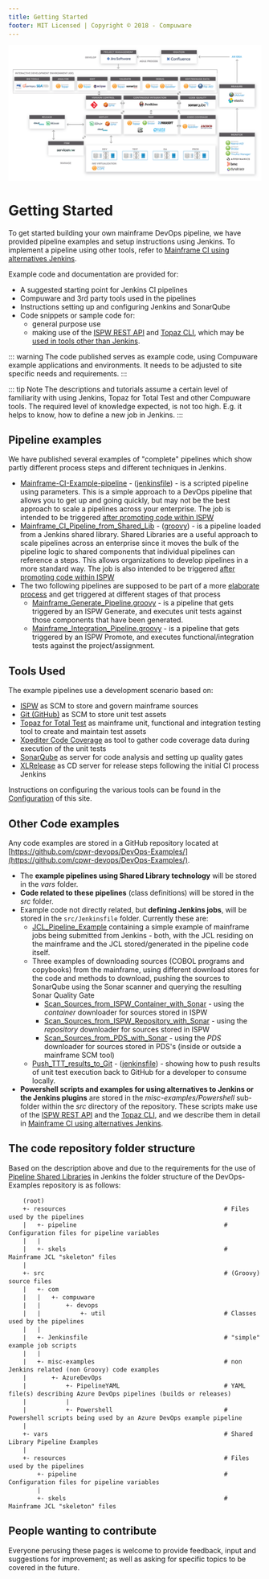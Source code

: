 ```yaml
---
title: Getting Started
footer: MIT Licensed | Copyright © 2018 - Compuware
---
```


![Toolchain](./images/toolchain.png)

# Getting Started

To get started building your own mainframe DevOps pipeline, we have provided pipeline examples and setup instructions using Jenkins. To implement a pipeline using other tools, refer to  [Mainframe CI using alternatives Jenkins](https://devops.api.compuware.com/pipelines/alternatives_to_jenkins.html).

Example code and documentation are provided for:
-   A suggested starting point for Jenkins CI pipelines
-   Compuware and 3rd party tools used in the pipelines
-   Instructions setting up and configuring Jenkins and SonarQube
-   Code snippets or sample code for:
	- general purpose use
	- making use of the  [ISPW REST API](https://devops.api.compuware.com/apis/rest_api.html)  and  [Topaz CLI](https://devops.api.compuware.com/apis/topaz_cli.html), which may be  [used in tools other than Jenkins](https://devops.api.compuware.com/pipelines/alternatives_to_jenkins.html).

::: warning
The code published serves as example code, using Compuware example applications and environments. It needs to be adjusted to site specific needs and requirements.
:::

::: tip Note
The descriptions and tutorials assume a certain level of familiarity with using Jenkins, Topaz for Total Test and other Compuware tools. The required level of knowledge expected, is not too high. E.g. it helps to know, how to define a new job in Jenkins.
:::

## Pipeline examples

We have published several examples of "complete" pipelines which show partly different process steps and different techniques in Jenkins.

- [Mainframe-CI-Example-pipeline](./basic_scenario.md) - ([jenkinsfile](https://github.com/cpwr-devops/DevOps-Examples/tree/master/src/Jenkinsfile/Mainframe-CI-Example-pipeline.jenkinsfile)) - is a scripted pipeline using parameters.  This is a simple approach to a DevOps pipeline that allows you to get up and going quickly, but may not be the best approach to scale a pipelines across your enterprise. The job is intended to be triggered [after promoting code within ISPW](../pipelines/basic_scenario.md)
- [Mainframe_CI_Pipeline_from_Shared_Lib](../advanced_pipelines/readme.md#mainframe-ci-pipeline-from-shared-lib) - ([groovy](https://github.com/cpwr-devops/DevOps-Examples/blob/master/vars/Mainframe_CI_Pipeline_from_Shared_Lib.groovy)) - is a pipeline loaded from a Jenkins shared library.  Shared Libraries are a useful approach to scale pipelines across an enterprise since it moves the bulk of the pipeline logic to shared components that individual pipelines can reference a steps.  This allows organizations to develop pipelines in a more standard way.  The job is also intended to be triggered [after promoting code within ISPW](../pipelines/basic_scenario.md)
- The two following pipelines are supposed to be part of a more [elaborate process](../advanced_pipelines/elaborate_scenario.md) and get triggered at different stages of that process
    - [Mainframe_Generate_Pipeline.groovy](https://github.com/cpwr-devops/DevOps-Examples/tree/master/vars/Mainframe_Generate_Pipeline.groovy) - is a pipeline that gets triggered by an ISPW Generate, and executes unit tests against those components that have been generated.
    - [Mainframe_Integration_Pipeline.groovy](https://github.com/cpwr-devops/DevOps-Examples/tree/master/vars/Mainframe_Integration_Pipeline.groovy) - is a pipeline that gets triggered by an ISPW Promote, and executes functional/integration tests against the project/assignment.

## Tools Used

The example pipelines use a development scenario based on:

- [ISPW](https://compuware.com/ispw-source-code-management/) as SCM to store and govern mainframe sources
- [Git (GitHub)](https://github.com/) as SCM to store unit test assets
- [Topaz for Total Test](https://compuware.com/topaz-for-total-test-automation/) as mainframe unit, functional and integration testing tool to create and maintain test assets
- [Xpediter Code Coverage](https://compuware.com/xpediter-mainframe-debugging-tools/) as tool to gather code coverage data during execution of the unit tests
- [SonarQube](https://www.sonarsource.com/) as server for code analysis and setting up quality gates
- [XLRelease](https://xebialabs.com/) as CD server for release steps following the initial CI process Jenkins

Instructions on configuring the various tools can be found in the [Configuration](../tool_configuration/readme.md) of this site.

## Other Code examples

Any code examples are stored in a GitHub repository located at  [https://github.com/cpwr-devops/DevOps-Examples/](https://github.com/cpwr-devops/DevOps-Examples/).

- The **example pipelines using Shared Library technology** will be stored in the *vars* folder.
- **Code related to these pipelines** (class definitions) will be stored in the *src* folder.
- Example code not directly related, but **defining Jenkins jobs**, will be stored in the `src/Jenkinsfile` folder. Currently these are:
    - [JCL_Pipeline_Example](https://github.com/cpwr-devops/DevOps-Examples/tree/master/src/Jenkinsfile/JCL_Pipeline_Example.jenkinsfile) containing a simple example of mainframe jobs being submitted from Jenkins - both, with the JCL residing on the mainframe and the JCL stored/generated in the pipeline code itself.
    - Three examples of downloading sources (COBOL programs and copybooks) from the mainframe, using different download stores for the code and methods to download, pushing the sources to SonarQube using the Sonar scanner and querying the resulting Sonar Quality Gate
        - [Scan_Sources_from_ISPW_Container_with_Sonar](https://github.com/cpwr-devops/DevOps-Examples/tree/master/src/Jenkinsfile/Scan_Sources_from_ISPW_Container_with_Sonar.jenkinsfile) - using the *container* downloader for sources stored in ISPW
        - [Scan_Sources_from_ISPW_Repository_with_Sonar](https://github.com/cpwr-devops/DevOps-Examples/tree/master/src/Jenkinsfile/Scan_Sources_from_ISPW_Repository_with_Sonar.jenkinsfile) - using the *repository* downloader for sources stored in ISPW
        - [Scan_Sources_from_PDS_with_Sonar](https://github.com/cpwr-devops/DevOps-Examples/tree/master/src/Jenkinsfile/Scan_Sources_from_PDS_with_Sonar.jenkinsfile) - using the *PDS* downloader for sources stored in PDS's (inside or outside a mainframe SCM tool)
    - [Push_TTT_results_to_Git](../pipeline_snippets/push_ttt_results_to_git.md) - ([jenkinsfile](https://github.com/cpwr-devops/DevOps-Examples/tree/master/src/Jenkinsfile/Push_TTT_results_to_Git.jenkinsfile)) - showing how to push results of unit test execution back to GitHub for a developer to consume locally.
- **Powershell scripts and examples for using alternatives to Jenkins or the Jenkins plugins** are stored in the *misc-examples/Powershell* sub-folder within the *src* directory of the repository. These scripts make use of the [ISPW REST API]() and the [Topaz CLI](), and we describe them in detail in [Mainframe CI using alternatives Jenkins](./alternatives_to_jenkins.md).

## The code repository folder structure

Based on the description above and due to the requirements for the use of [Pipeline Shared Libraries](https://jenkins.io/doc/book/pipeline/shared-libraries/) in Jenkins the folder structure of the DevOps-Examples repository is as follows:

```
    (root)
    +- resources                                            # Files used by the pipelines
    |   +- pipeline                                         # Configuration files for pipeline variables
    |   |
    |   +- skels                                            # Mainframe JCL "skeleton" files
    |
    +- src                                                  # (Groovy) source files
    |   +- com
    |   |   +- compuware
    |   |       +- devops
    |   |           +- util                                 # Classes used by the pipelines
    |   |
    |   +- Jenkinsfile                                      # "simple" example job scripts
    |   |
    |   +- misc-examples                                    # non Jenkins related (non Groovy) code examples
    |       +- AzureDevOps
    |           +- PipelineYAML                             # YAML file(s) describing Azure DevOps pipelines (builds or releases)
    |           |
    |           +- Powershell                               # Powershell scripts being used by an Azure DevOps example pipeline
    |
    +- vars                                                 # Shared Library Pipeline Examples
    |
    +- resources                                            # Files used by the pipelines
        +- pipeline                                         # Configuration files for pipeline variables
        |
        +- skels                                            # Mainframe JCL "skeleton" files
```

## People wanting to contribute

Everyone perusing these pages is welcome to provide feedback, input and suggestions for improvement; as well as asking for specific topics to be covered in the future.
<!--stackedit_data:
eyJoaXN0b3J5IjpbODUxMTY0Nzg5LC0yMDcyNDk4Mzk1LDIwNj
AyNzM3MywtMTU3ODc4ODgyMywtMTAyNzQ2MzE5LC0yMDI2NDIx
NDc1XX0=
-->
